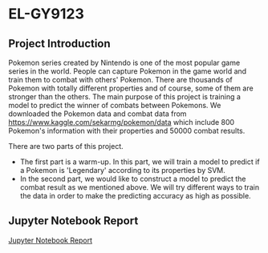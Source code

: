 # EL-GY9123
## Project Introduction
Pokemon series created by Nintendo is one of the most popular game series in the world. People can capture Pokemon in the game world and train them to combat with others' Pokemon. There are thousands of Pokemon with totally different properties and of course, some of them are stronger than the others.
The main purpose of this project is training a model to predict the winner of combats between Pokemons. We downloaded the Pokemon data and combat data from https://www.kaggle.com/sekarmg/pokemon/data which include 800 Pokemon's information with their properties and 50000 combat results.

There are two parts of this project. 
* The first part is a warm-up. In this part, we will train a model to predict if a Pokemon is 'Legendary' according to its properties by SVM.
* In the second part, we would like to construct a model to predict the combat result as we mentioned above. We will try different ways to train the data in order to make the predicting accuracy as high as possible.

## Jupyter Notebook Report
[Jupyter Notebook Report](https://github.com/mmdtoycar/EL-GY9123/blob/master/Final%20Project%20EL-GY%209123.ipynb)
